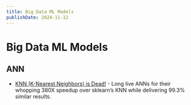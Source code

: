 ```yaml
---
title: Big Data ML Models
publishDate: 2024-11-12
---
```


# Big Data ML Models

## ANN

- [KNN (K-Nearest Neighbors) is Dead!](https://pub.towardsai.net/knn-k-nearest-neighbors-is-dead-fc16507eb3e) - Long live ANNs for their whopping 380X speedup over sklearn’s KNN while delivering 99.3% similar results.
